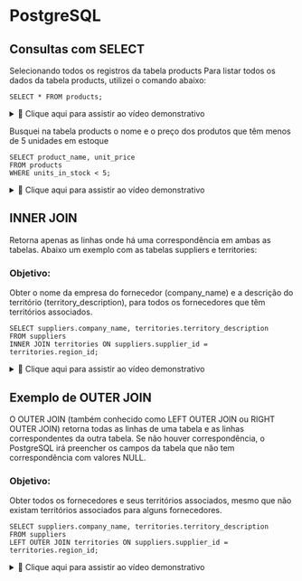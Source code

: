 # PostgreSQL

## Consultas com SELECT

Selecionando todos os registros da tabela products
Para listar todos os dados da tabela products, utilizei o comando abaixo:

```
SELECT * FROM products;
```


 <details>
  <summary>🎥 Clique aqui para assistir ao vídeo demonstrativo</summary>
   
 https://github.com/user-attachments/assets/ab1800b3-a778-4ff0-beb6-b5c16a03da29
    
</details>


Busquei na tabela products o nome e o preço dos produtos que têm menos de 5 unidades em estoque
```
SELECT product_name, unit_price
FROM products
WHERE units_in_stock < 5;
```
<details>
  <summary>🎥 Clique aqui para assistir ao vídeo demonstrativo</summary>
   


https://github.com/user-attachments/assets/1167e1f5-b82c-42d4-bd8d-dd0090e3f662

</details>


## INNER JOIN
 Retorna apenas as linhas onde há uma correspondência em ambas as tabelas. Abaixo um exemplo com as tabelas suppliers e territories:
 
### Objetivo:
Obter o nome da empresa do fornecedor (company_name) e a descrição do território (territory_description), para todos os fornecedores que têm territórios associados.

```
SELECT suppliers.company_name, territories.territory_description
FROM suppliers
INNER JOIN territories ON suppliers.supplier_id = territories.region_id;
```

<details>
  <summary>🎥 Clique aqui para assistir ao vídeo demonstrativo</summary>
   

https://github.com/user-attachments/assets/f9ec8619-c553-4609-83ea-99eaf9585d16

</details>

## Exemplo de OUTER JOIN
O OUTER JOIN (também conhecido como LEFT OUTER JOIN ou RIGHT OUTER JOIN) retorna todas as linhas de uma tabela e as linhas correspondentes da outra tabela. Se não houver correspondência, o PostgreSQL irá preencher os campos da tabela que não tem correspondência com valores NULL.

### Objetivo:
Obter todos os fornecedores e seus territórios associados, mesmo que não existam territórios associados para alguns fornecedores.

```
SELECT suppliers.company_name, territories.territory_description
FROM suppliers
LEFT OUTER JOIN territories ON suppliers.supplier_id = territories.region_id;
```

<details>
  <summary>🎥 Clique aqui para assistir ao vídeo demonstrativo</summary>
   
https://github.com/user-attachments/assets/e340297f-50cb-440c-8974-762574926974

</details>













